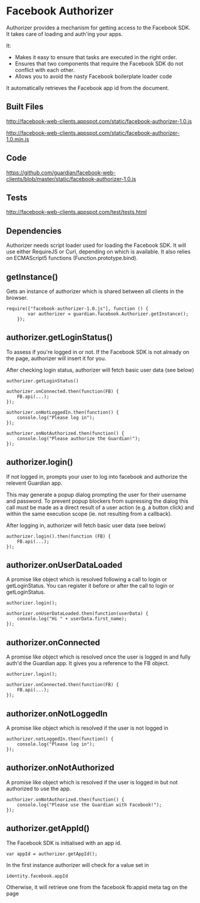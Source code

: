 Facebook Authorizer
====================

Authorizer provides a mechanism for getting access to the Facebook SDK. It takes care of loading and auth'ing your apps.

It:
* Makes it easy to ensure that tasks are executed in the right order.
* Ensures that two components that require the Facebook SDK do not conflict with each other.
* Allows you to avoid the nasty Facebook boilerplate loader code

It automatically retrieves the Facebook app id from the document.

Built Files
-----------
http://facebook-web-clients.appspot.com/static/facebook-authorizer-1.0.js

http://facebook-web-clients.appspot.com/static/facebook-authorizer-1.0.min.js

Code
---------

https://github.com/guardian/facebook-web-clients/blob/master/static/facebook-authorizer-1.0.js

Tests
---------

http://facebook-web-clients.appspot.com/test/tests.html

Dependencies
------------

Authorizer needs script loader used for loading the Facebook SDK. It will use either RequireJS or
Curl, depending on which is available. It also relies on ECMAScript5 functions (Function.prototype.bind).

getInstance()
---------------

Gets an instance of authorizer which is shared between all clients in the browser.

```
require(["facebook-authorizer-1.0.js"], function () {
        var authorizer = guardian.facebook.Authorizer.getInstance();
    });
```

authorizer.getLoginStatus()
----------------

To assess if you're logged in or not.  If the Facebook SDK is not already on the page, authorizer will insert it for you.

After checking login status, authorizer will fetch basic user data (see below)

```
authorizer.getLoginStatus()

authorizer.onConnected.then(function(FB) {
    FB.api(...);
});

authorizer.onNotLoggedIn.then(function() {
    console.log("Please log in");
});

authorizer.onNotAuthorized.then(function() {
    console.log("Please authorize the Guardian!");
});
```

authorizer.login()
----------------

If not logged in, prompts your user to log into facebook and authorize the relevent Guardian app.

This may generate a popup dialog prompting the user for their username and password. To prevent popup blockers from
supressing the dialog this call must be made as a direct result of a user action (e.g. a button click)
and within the same execution scope (ie. not resulting from a callback).

After logging in, authorizer will fetch basic user data (see below)

```
authorizer.login().then(function (FB) {
    FB.api(...);
});
```

authorizer.onUserDataLoaded
----------------

A promise like object which is resolved following a call to login or getLoginStatus. You can register it before or after the call to login or getLoginStatus.

```
authorizer.login();

authorizer.onUserDataLoaded.then(function(userData) {
    console.log("Hi " + userData.first_name);
});
```

authorizer.onConnected
----------------

A promise like object which is resolved once the user is logged in and fully auth'd the Guardian app. It gives you a reference to the FB object.

```
authorizer.login();

authorizer.onConnected.then(function(FB) {
    FB.api(...);
});
```

authorizer.onNotLoggedIn
----------------

A promise like object which is resolved if the user is not logged in

```
authorizer.notLoggedIn.then(function() {
    console.log("Please log in");
});
```

authorizer.onNotAuthorized
----------------

A promise like object which is resolved if the user is logged in but not authorized to use the app.

```
authorizer.onNotAuthorized.then(function() {
    console.log("Please use the Guardian with Facebook!");
});
```

authorizer.getAppId()
-------------------

The Facebook SDK is initialised with an app id.

```
var appId = authorizer.getAppId();
```

In the first instance authorizer will check for a value set in

```
identity.facebook.appId
```

Otherwise, it will retrieve one from the facebook fb:appid meta tag on the page

